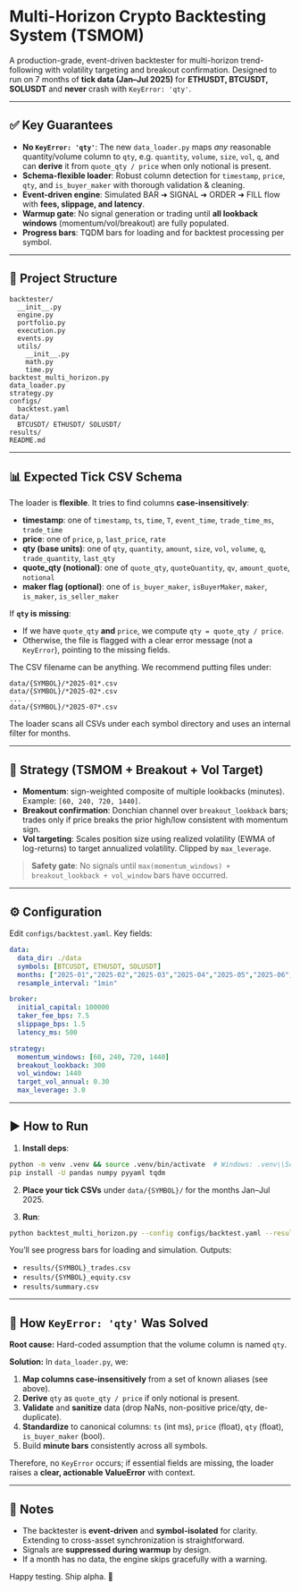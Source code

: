 # Multi-Horizon Crypto Backtesting System (TSMOM)

A production-grade, event-driven backtester for multi-horizon trend-following with volatility targeting and breakout confirmation.
Designed to run on 7 months of **tick data (Jan–Jul 2025)** for **ETHUSDT, BTCUSDT, SOLUSDT** and **never** crash with `KeyError: 'qty'`.

---

## ✅ Key Guarantees

- **No `KeyError: 'qty'`**: The new `data_loader.py` maps *any* reasonable quantity/volume column to `qty`, e.g. `quantity`, `volume`, `size`, `vol`, `q`, and can **derive** it from `quote_qty / price` when only notional is present.
- **Schema-flexible loader**: Robust column detection for `timestamp`, `price`, `qty`, and `is_buyer_maker` with thorough validation & cleaning.
- **Event-driven engine**: Simulated BAR ➜ SIGNAL ➜ ORDER ➜ FILL flow with **fees, slippage, and latency**.
- **Warmup gate**: No signal generation or trading until **all lookback windows** (momentum/vol/breakout) are fully populated.
- **Progress bars**: TQDM bars for loading and for backtest processing per symbol.

---

## 📂 Project Structure

```
backtester/
  __init__.py
  engine.py
  portfolio.py
  execution.py
  events.py
  utils/
    __init__.py
    math.py
    time.py
backtest_multi_horizon.py
data_loader.py
strategy.py
configs/
  backtest.yaml
data/
  BTCUSDT/ ETHUSDT/ SOLUSDT/
results/
README.md
```

---

## 📊 Expected Tick CSV Schema

The loader is **flexible**. It tries to find columns **case-insensitively**:

- **timestamp**: one of `timestamp`, `ts`, `time`, `T`, `event_time`, `trade_time_ms`, `trade_time`
- **price**: one of `price`, `p`, `last_price`, `rate`
- **qty (base units)**: one of `qty`, `quantity`, `amount`, `size`, `vol`, `volume`, `q`, `trade_quantity`, `last_qty`
- **quote_qty (notional)**: one of `quote_qty`, `quoteQuantity`, `qv`, `amount_quote`, `notional`
- **maker flag (optional)**: one of `is_buyer_maker`, `isBuyerMaker`, `maker`, `is_maker`, `is_seller_maker`

If **`qty` is missing**:
- If we have `quote_qty` **and** `price`, we compute `qty = quote_qty / price`.
- Otherwise, the file is flagged with a clear error message (not a `KeyError`), pointing to the missing fields.

The CSV filename can be anything. We recommend putting files under:
```
data/{SYMBOL}/*2025-01*.csv
data/{SYMBOL}/*2025-02*.csv
...
data/{SYMBOL}/*2025-07*.csv
```
The loader scans all CSVs under each symbol directory and uses an internal filter for months.

---

## 🧮 Strategy (TSMOM + Breakout + Vol Target)

- **Momentum**: sign-weighted composite of multiple lookbacks (minutes). Example: `[60, 240, 720, 1440]`.
- **Breakout confirmation**: Donchian channel over `breakout_lookback` bars; trades only if price breaks the prior high/low consistent with momentum sign.
- **Vol targeting**: Scales position size using realized volatility (EWMA of log-returns) to target annualized volatility. Clipped by `max_leverage`.

> **Safety gate**: No signals until `max(momentum_windows) + breakout_lookback + vol_window` bars have occurred.

---

## ⚙️ Configuration

Edit `configs/backtest.yaml`. Key fields:

```yaml
data:
  data_dir: ./data
  symbols: [BTCUSDT, ETHUSDT, SOLUSDT]
  months: ["2025-01","2025-02","2025-03","2025-04","2025-05","2025-06","2025-07"]
  resample_interval: "1min"

broker:
  initial_capital: 100000
  taker_fee_bps: 7.5
  slippage_bps: 1.5
  latency_ms: 500

strategy:
  momentum_windows: [60, 240, 720, 1440]
  breakout_lookback: 300
  vol_window: 1440
  target_vol_annual: 0.30
  max_leverage: 3.0
```

---

## ▶️ How to Run

1. **Install deps**:

```bash
python -m venv .venv && source .venv/bin/activate  # Windows: .venv\\Scripts\\activate
pip install -U pandas numpy pyyaml tqdm
```

2. **Place your tick CSVs** under `data/{SYMBOL}/` for the months Jan–Jul 2025.

3. **Run**:

```bash
python backtest_multi_horizon.py --config configs/backtest.yaml --results-dir results
```

You’ll see progress bars for loading and simulation. Outputs:
- `results/{SYMBOL}_trades.csv`
- `results/{SYMBOL}_equity.csv`
- `results/summary.csv`

---

## 🧰 How `KeyError: 'qty'` Was Solved

**Root cause:** Hard-coded assumption that the volume column is named `qty`.

**Solution:** In `data_loader.py`, we:
1. **Map columns case-insensitively** from a set of known aliases (see above).
2. **Derive** `qty` as `quote_qty / price` if only notional is present.
3. **Validate** and **sanitize** data (drop NaNs, non-positive price/qty, de-duplicate).
4. **Standardize** to canonical columns: `ts` (int ms), `price` (float), `qty` (float), `is_buyer_maker` (bool).
5. Build **minute bars** consistently across all symbols.

Therefore, no `KeyError` occurs; if essential fields are missing, the loader raises a **clear, actionable ValueError** with context.

---

## 🧪 Notes

- The backtester is **event-driven** and **symbol-isolated** for clarity. Extending to cross-asset synchronization is straightforward.
- Signals are **suppressed during warmup** by design.
- If a month has no data, the engine skips gracefully with a warning.

Happy testing. Ship alpha. 🚀
